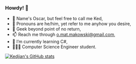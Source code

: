 ### Howdy! 👋
- 🤗 Name's Oscar, but feel free to call me Ked,
- 📌 Pronouns are he/him, yet refer to me anyhow you desire,
- 🦎 Geek beyond point of no return,
- 📫 Reach me through o.mat.makowski@gmail.com,
- 🌱 I’m currently learning C#,
- 👨🏻‍🎓 Computer Science Engineer student.

[![Kedjian's GitHub stats](https://github-readme-stats.vercel.app/api?username=kedjian)](https://github.com/kedjian/github-readme-stats)
<!--
**Kedjian/Kedjian** is a ✨ _special_ ✨ repository because its `README.md` (this file) appears on your GitHub profile.

Here are some ideas to get you started:

- 🔭 I’m currently working on ...
- 🌱 I’m currently learning ...
- 👯 I’m looking to collaborate on ...
- 🤔 I’m looking for help with ...
- 💬 Ask me about ...
- 📫 How to reach me: ...
- 😄 Pronouns: ...
- ⚡ Fun fact: ...
-->
